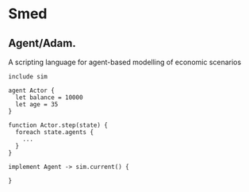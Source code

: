 # Smed
## Agent/Adam.

A scripting language for agent-based modelling of economic scenarios

```
include sim

agent Actor {
  let balance = 10000
  let age = 35
}

function Actor.step(state) {
  foreach state.agents {
    ...
  }
}

implement Agent -> sim.current() {
  
}
```
